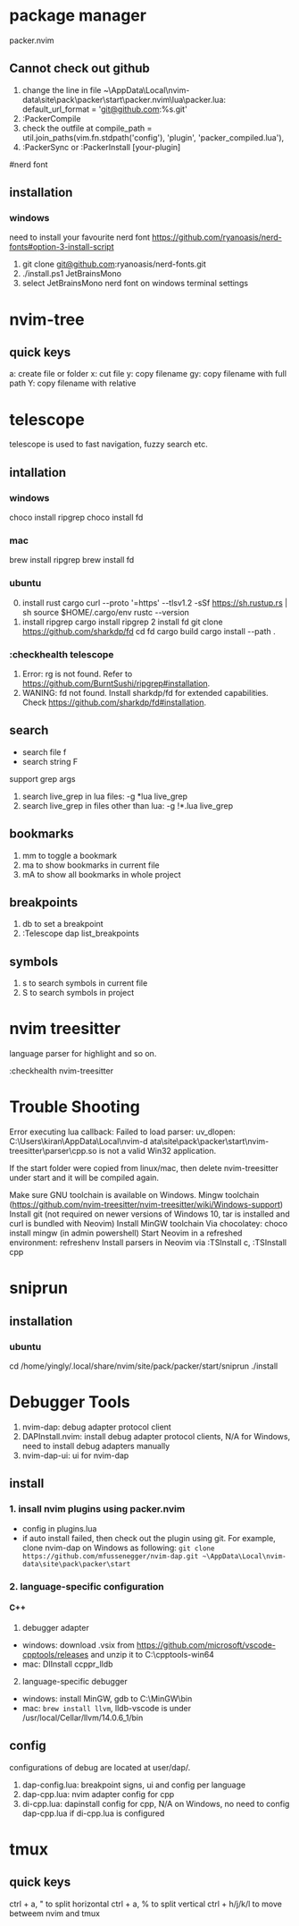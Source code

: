 # package manager
packer.nvim
## Cannot check out github
1. change the line in file ~\AppData\Local\nvim-data\site\pack\packer\start\packer.nvim\lua\packer.lua:
    default_url_format = 'git@github.com:%s.git'
2. :PackerCompile
3. check the outfile at compile_path = util.join_paths(vim.fn.stdpath('config'), 'plugin', 'packer_compiled.lua'),
4. :PackerSync or :PackerInstall [your-plugin]

#nerd font

## installation
### windows
need to install your favourite nerd font
https://github.com/ryanoasis/nerd-fonts#option-3-install-script
1. git clone git@github.com:ryanoasis/nerd-fonts.git
2. ./install.ps1 JetBrainsMono
3. select JetBrainsMono nerd font on windows terminal settings


# nvim-tree

## quick keys
a: create file or folder
x: cut file
y: copy filename
gy: copy filename with full path
Y: copy filename with relative


# telescope

telescope is used to fast navigation, fuzzy search etc.

## intallation
### windows
choco install ripgrep
choco install fd
### mac
brew install ripgrep
brew install fd
### ubuntu
0. install rust cargo
curl --proto '=https' --tlsv1.2 -sSf https://sh.rustup.rs | sh
source $HOME/.cargo/env
rustc --version
1. install ripgrep
cargo install ripgrep
2 install fd
git clone https://github.com/sharkdp/fd
cd fd
cargo build
cargo install --path .

### :checkhealth telescope
1. Error: rg is not found. Refer to https://github.com/BurntSushi/ripgrep#installation.
2. WANING: fd not found. Install sharkdp/fd for extended capabilities. Check https://github.com/sharkdp/fd#installation.

## search

* search file
<space>f
* search string
<space>F

support grep args
1. search live_grep in lua files:
-g *lua live_grep
2. search live_grep in files other than lua:
-g !*.lua live_grep


## bookmarks
1. mm to toggle a bookmark
2. ma to show bookmarks in current file
3. mA to show all bookmarks in whole project

## breakpoints
1. <Leader>db to set a breakpoint
2. :Telescope dap list_breakpoints

## symbols
1. <space>s to search symbols in current file
2. <space>S to search symbols in project


# nvim treesitter
language parser for highlight and so on.

:checkhealth nvim-treesitter

# Trouble Shooting
Error executing lua callback: Failed to load parser: uv_dlopen: C:\Users\kiran\AppData\Local\nvim-d
ata\site\pack\packer\start\nvim-treesitter\parser\cpp.so is not a valid Win32 application.

If the start folder were copied from linux/mac, then delete nvim-treesitter under start and it will be compiled again.

Make sure GNU toolchain is available on Windows.
Mingw toolchain
(https://github.com/nvim-treesitter/nvim-treesitter/wiki/Windows-support)
Install git (not required on newer versions of Windows 10, tar is installed and curl is bundled with Neovim)
Install MinGW toolchain
Via chocolatey: choco install mingw (in admin powershell)
Start Neovim in a refreshed environment: refreshenv
Install parsers in Neovim via :TSInstall c, :TSInstall cpp


# sniprun

## installation
### ubuntu
cd /home/yingly/.local/share/nvim/site/pack/packer/start/sniprun
./install


# Debugger Tools

1. nvim-dap: debug adapter protocol client
2. DAPInstall.nvim: install debug adapter protocol clients, N/A for Windows, need to install debug adapters manually
3. nvim-dap-ui: ui for nvim-dap

## install
### 1. insall nvim plugins using packer.nvim
* config in plugins.lua
* if auto install failed, then check out the plugin using git. For example, clone nvim-dap on Windows as following:  `git clone https://github.com/mfussenegger/nvim-dap.git ~\AppData\Local\nvim-data\site\pack\packer\start`

### 2. language-specific configuration
#### C++
1. debugger adapter
* windows: download .vsix from https://github.com/microsoft/vscode-cpptools/releases and unzip it to C:\cpptools-win64
* mac: DIInstall ccppr_lldb

2. language-specific debugger
* windows: install MinGW, gdb to C:\MinGW\bin
* mac: `brew install llvm`, lldb-vscode is under /usr/local/Cellar/llvm/14.0.6_1/bin

## config
configurations of debug are located at user/dap/.
1. dap-config.lua: breakpoint signs, ui and config per language
2. dap-cpp.lua: nvim adapter config for cpp
3. di-cpp.lua: dapinstall config for cpp, N/A on Windows, no need to config dap-cpp.lua if di-cpp.lua is configured


# tmux

## quick keys
ctrl + a, " to split horizontal
ctrl + a, % to split vertical
ctrl + h/j/k/l to move betweem nvim and tmux

